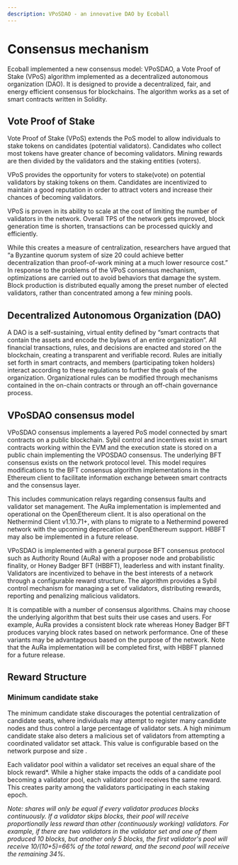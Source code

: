 ```yaml
---
description: VPoSDAO - an innovative DAO by Ecoball
---
```


# Consensus mechanism

Ecoball implemented a new consensus model: VPoSDAO, a Vote Proof of Stake (VPoS) algorithm implemented as a decentralized autonomous organization (DAO). It is designed to provide a decentralized, fair, and energy efficient consensus for blockchains. The algorithm works as a set of smart contracts written in Solidity.&#x20;

## Vote Proof of Stake <a href="vote-proof-of-stake" id="vote-proof-of-stake"></a>

Vote Proof of Stake (VPoS) extends the PoS model to allow individuals to stake tokens on candidates (potential validators). Candidates who collect most tokens have greater chance of becoming validators. Mining rewards are then divided by the validators and the staking entities (voters).

VPoS provides the opportunity for voters to stake(vote) on potential validators by staking tokens on them. Candidates are incentivized to maintain a good reputation in order to attract voters and increase their chances of becoming validators.

VPoS is proven in its ability to scale at the cost of limiting the number of validators in the network. Overall TPS of the network gets improved, block generation time is shorten, transactions can be processed quickly and efficiently.

While this creates a measure of centralization, researchers have argued that “a Byzantine quorum system of size 20 could achieve better decentralization than proof-of-work mining at a much lower resource cost.” In response to the problems of the VPoS consensus mechanism, optimizations are carried out to avoid behaviors that damage the system. Block production is distributed equally among the preset number of elected validators, rather than concentrated among a few mining pools.

## Decentralized Autonomous Organization (DAO) <a href="decentralized-autonomous-organization-dao" id="decentralized-autonomous-organization-dao"></a>

A DAO is a self-sustaining, virtual entity defined by “smart contracts that contain the assets and encode the bylaws of an entire organization”. All financial transactions, rules, and decisions are enacted and stored on the blockchain, creating a transparent and verifiable record. Rules are initially set forth in smart contracts, and members (participating token holders) interact according to these regulations to further the goals of the organization. Organizational rules can be modified through mechanisms contained in the on-chain contracts or through an off-chain governance process.

## VPoSDAO consensus model <a href="vposdao-consensus-model" id="vposdao-consensus-model"></a>

VPoSDAO consensus implements a layered PoS model connected by smart contracts on a public blockchain. Sybil control and incentives exist in smart contracts working within the EVM and the execution state is stored on a public chain implementing the VPOSDAO consensus. The underlying BFT consensus exists on the network protocol level. This model requires modifications to the BFT consensus algorithm implementations in the Ethereum client to facilitate information exchange between smart contracts and the consensus layer.

This includes communication relays regarding consensus faults and validator set management. The AuRa implementation is implemented and operational on the OpenEthereum client. It is also operational on the Nethermind Client v1.10.71+, with plans to migrate to a Nethermind powered network with the upcoming deprecation of OpenEthereum support. HBBFT may also be implemented in a future release.

VPoSDAO is implemented with a general purpose BFT consensus protocol such as Authority Round (AuRa) with a proposer node and probabilistic finality, or Honey Badger BFT (HBBFT), leaderless and with instant finality. Validators are incentivized to behave in the best interests of a network through a configurable reward structure. The algorithm provides a Sybil control mechanism for managing a set of validators, distributing rewards, reporting and penalizing malicious validators.

It is compatible with a number of consensus algorithms. Chains may choose the underlying algorithm that best suits their use cases and users. For example, AuRa provides a consistent block rate whereas Honey Badger BFT produces varying block rates based on network performance. One of these variants may be advantageous based on the purpose of the network. Note that the AuRa implementation will be completed first, with HBBFT planned for a future release.

## Reward Structure <a href="reward-structure" id="reward-structure"></a>

### Minimum candidate stake <a href="minimum-candidate-stake" id="minimum-candidate-stake"></a>

The minimum candidate stake discourages the potential centralization of candidate seats, where individuals may attempt to register many candidate nodes and thus control a large percentage of validator sets. A high minimum candidate stake also deters a malicious set of validators from attempting a coordinated validator set attack. This value is configurable based on the network purpose and size .

Each validator pool within a validator set receives an equal share of the block reward\*. While a higher stake impacts the odds of a candidate pool becoming a validator pool, each validator pool receives the same reward. This creates parity among the validators participating in each staking epoch.

_Note: shares will only be equal if every validator produces blocks continuously. If a validator skips blocks, their pool will receive proportionally less reward than other (continuously working) validators. For example, if there are two validators in the validator set and one of them produced 10 blocks, but another only 5 blocks, the first validator's pool will receive 10/(10+5)=66% of the total reward, and the second pool will receive the remaining 34%._
